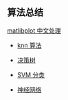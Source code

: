 

##  算法总结

[matlibplot 中文处理][1]


* [knn 算法][2]

* [决策树][3]

* [SVM 分类][4]

* [神经网络][5]



 [1]: ./knn/README.md
 [2]: ./knn
 [3]: ./decisionTree
 [4]: ./svm
 [5]: ./neural



